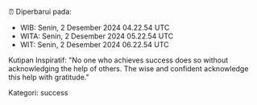 ⏰ Diperbarui pada:
- WIB: Senin, 2 Desember 2024 04.22.54 UTC
- WITA: Senin, 2 Desember 2024 05.22.54 UTC
- WIT: Senin, 2 Desember 2024 06.22.54 UTC

Kutipan Inspiratif:
"No one who achieves success does so without acknowledging the help of others. The wise and confident acknowledge this help with gratitude."


Kategori: success

